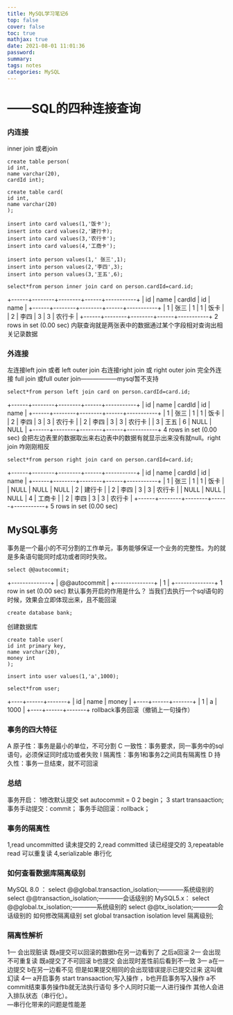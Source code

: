 ```yaml
---
title: MySQL学习笔记6
top: false
cover: false
toc: true
mathjax: true
date: 2021-08-01 11:01:36
password:
summary:
tags: notes
categories: MySQL
---
```

# ——SQL的四种连接查询
### 内连接
inner join 或者join
```mysql
create table person(
id int,
name varchar(20),
cardId int);
```
```mysql
create table card(
id int,
name varchar(20)
);
```
```mysql
insert into card values(1,'饭卡');
insert into card values(2,'建行卡);
insert into card values(3,'农行卡');
insert into card values(4,'工商卡');
```
```mysql
insert into person values(1,' 张三',1);
insert into person values(2,'李四',3);
insert into person values(3,'王五',6);
```
```mysql
select*from person inner join card on person.cardId=card.id;
```
+------+--------+--------+------+-----------+
| id   | name   | cardId | id   | name      |
+------+--------+--------+------+-----------+
|    1 | 张三   |      1 |    1 | 饭卡      |
|    2 | 李四   |      3 |    3 | 农行卡    |
+------+--------+--------+------+-----------+
2 rows in set (0.00 sec)
内联查询就是两张表中的数据通过某个字段相对查询出相关记录数据
### 外连接
左连接left join 或者 left outer join
右连接right join 或 right outer join
完全外连接 full join 或full outer join——————mysql暂不支持
```mysql
select*from person left join card on person.cardId=card.id;
```
+------+--------+--------+------+-----------+
| id   | name   | cardId | id   | name      |
+------+--------+--------+------+-----------+
|    1 | 张三   |      1 |    1 | 饭卡      |
|    2 | 李四   |      3 |    3 | 农行卡    |
|    2 | 李四   |      3 |    3 | 农行卡    |
|    3 | 王五   |      6 | NULL | NULL      |
+------+--------+--------+------+-----------+
4 rows in set (0.00 sec)
会把左边表里的数据取出来右边表中的数据有就显示出来没有就null。right join 咋刚刚相反
```mysql
select*from person right join card on person.cardId=card.id;
```
+------+--------+--------+------+-----------+
| id   | name   | cardId | id   | name      |
+------+--------+--------+------+-----------+
|    1 | 张三   |      1 |    1 | 饭卡      |
| NULL | NULL   |   NULL |    2 | 建行卡    |
|    2 | 李四   |      3 |    3 | 农行卡    |
| NULL | NULL   |   NULL |    4 | 工商卡    |
|    2 | 李四   |      3 |    3 | 农行卡    |
+------+--------+--------+------+-----------+
5 rows in set (0.00 sec)
## MySQL事务
事务是一个最小的不可分割的工作单元，事务能够保证一个业务的完整性。为的就是多条语句能同时成功或者同时失败。
```mysql
select @@autocommit;
```
+--------------+
| @@autocommit |
+--------------+
|            1 |
+--------------+
1 row in set (0.00 sec)
默认事务开启的作用是什么？
当我们去执行一个sql语句的时候，效果会立即体现出来，且不能回滚
```mysql
create database bank;
```
创建数据库
```my
create table user(
id int primary key,
name varchar(20),
money int
);
```
```mysql
insert into user values(1,'a',1000);
```
```mysql
select*from user;
```
+----+------+-------+
| id | name | money |
+----+------+-------+
|  1 | a    |  1000 |
+----+------+-------+
rollback事务回滚（撤销上一句操作）
### 事务的四大特征
A  原子性：事务是最小的单位，不可分割
C 一致性：事务要求，同一事务中的sql语句，必须保证同时成功或者失败
I 隔离性：事务1和事务2之间具有隔离性
D  持久性：事务一旦结束，就不可回滚
### 总结
事务开启：
1修改默认提交 set autocommit = 0
2 begin；
3 start transaaction;
事务手动提交：commit；
事务手动回滚：rollback；
### 事务的隔离性
1,read uncommitted    读未提交的
2,read committed     读已经提交的
3,repeatable read     可以重复读
4,serializable         串行化
### 如何查看数据库隔离级别
MySQL 8.0 ：
select @@global.transaction_isolation;————系统级别的
select @@transaction_isolation;————会话级别的
MySQL5.x：
select @@global.tx_isolation;————系统级别的
select @@tx_isolation;————会话级别的
如何修改隔离级别
set global transaction isolation level 隔离级别;
### 隔离性解析
1—  会出现脏读  既a提交可以回滚的数据b在另一边看到了 之后a回滚
2—   会出现不可重复读  既a提交了不可回滚 b也提交 会出现时差性前后看到不一致
3—   a在一边提交 b在另一边看不见 但是如果提交相同的会出现错误提示已提交过来  这叫做幻读
4—   a开启事务 start transaaction;写入操作 ，b也开启事务写入操作 a不commit结束事务操作b就无法执行语句
多个人同时只能一人进行操作 其他人会进入排队状态（串行化）。  
—串行化带来的问题是性能差
